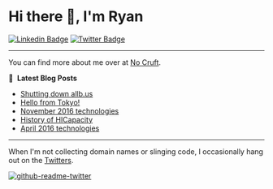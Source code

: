 # Hi there 👋, I'm Ryan

[![Linkedin Badge](https://img.shields.io/badge/-ryankanno-blue?style=flat-square&logo=Linkedin&logoColor=white&link=https://www.linkedin.com/in/ryankanno/)](https://www.linkedin.com/in/ryankanno/)
[![Twitter Badge](https://img.shields.io/badge/-@ryankanno-1ca0f1?style=flat-square&labelColor=1ca0f1&logo=twitter&logoColor=white&link=https://twitter.com/ryankanno)](https://twitter.com/ryankanno)

---

You can find more about me over at [No Cruft](https://nocruft.com).

📕 &nbsp;**Latest Blog Posts**
<!-- BLOG-POST-LIST:START -->
- [Shutting down allb.us](https://nocruft.com/2020/02/09/shutting-down-allbus/)
- [Hello from Tokyo!](https://nocruft.com/2018/08/28/hello-from-tokyo/)
- [November 2016 technologies](https://nocruft.com/2016/11/16/november-2016-technologies/)
- [History of HICapacity](https://nocruft.com/2016/06/19/history-of-hicapacity/)
- [April 2016 technologies](https://nocruft.com/2016/04/20/april-2016-technologies/)
<!-- BLOG-POST-LIST:END -->

---

When I'm not collecting domain names or slinging code, I occasionally hang out on the [Twitters](https://twitter.com/ryankanno).

[![github-readme-twitter](https://github-readme-twitter.gazf.vercel.app/api?id=ryankanno)](https://twitter.com/ryankanno)
